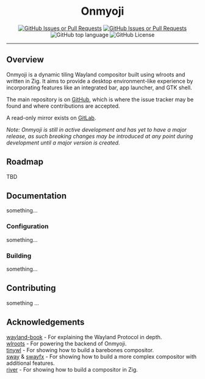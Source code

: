 <div align = center>

# **Onmyoji**
[![GitHub Issues or Pull Requests](https://img.shields.io/github/issues/onmyojiwm/onmyoji?style=flat&logo=github&logoColor=%23cdd6f4&label=Issues&labelColor=%231e1e2e&color=%23b4befe)](https://github.com/onmyojiwm/onmyoji/issues "Onmyoji issues.")
[![GitHub Issues or Pull Requests](https://img.shields.io/github/issues-pr/onmyojiwm/onmyoji?style=flat&logo=github&logoColor=%23cdd6f4&label=Pull%20requests&labelColor=%231e1e2e&color=%23b4befe)](https://github.com/onmyojiwm/onmyoji/pulls "Onmyoji Pull requests.")
![GitHub top language](https://img.shields.io/github/languages/top/onmyojiwm/onmyoji?style=flat&logo=zig&logoColor=%23fab387&label=Zig&labelColor=%231e1e2e&color=%23fab387)
![GitHub License](https://img.shields.io/github/license/onmyojiwm/onmyoji?style=flat&label=License&labelColor=%231e1e2e&color=%23e78284)

</div>

---

## Overview
Onmyoji is a dynamic tiling Wayland compositor built using wlroots and written in Zig. It aims to provide a desktop environment-like experience by incorporating features like an integrated bar, app launcher, and GTK shell.

The main repository is on [GitHub](https://github.com/FallenGoddess7/onmyoji "A dynamic tiling Wayland compositor using wlroots and written in Zig."), which is where the issue tracker may be found and where contributions are accepted.  

A read-only mirror exists on [GitLab](https://gitlab.com/onmyoji/onmyoji "A dynamic tiling Wayland compositor using wlroots and written in Zig.").  

*Note: Onmyoji is still in active development and has yet to have a major release, as such breaking changes may be introduced at any point during development until a major version is created.*











## Roadmap
TBD

## Documentation
something...
### Configuration
something...
### Building
something...  

## Contributing
something ...  











## Acknowledgements
[wayland-book](https://wayland-book.com/introduction.html "Intro to the Wayland Protocol.") - For explaining the Wayland Protocol in depth.  
[wlroots](https://gitlab.freedesktop.org/wlroots/wlroots "Wayland backends.") - For powering the backend of Onmyoji.  
[tinywl](https://gitlab.freedesktop.org/wlroots/wlroots/-/tree/master/tinywl "Barebones \"minimum viable product\" compositor.") - For showing how to build a barebones compositor.  
[sway](https://github.com/swaywm/sway "An i3-compatible Wayland Compositor.") &
[swayfx](https://github.com/WillPower3309/swayfx "Sway with added eye candy.") - For showing how to build a more complex compositor with additional features.  
[river](https://codeberg.org/river/river "A dynamic tiling Wayland compositor.") - For showing how to build a compositor in Zig.
